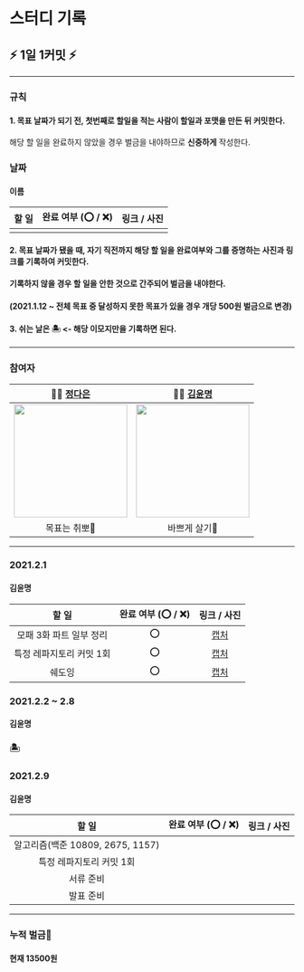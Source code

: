 # 스터디 기록

## :zap: 1일 1커밋 :zap:


---

### 규칙
#### 1. 목표 날짜가 되기 전, 첫번째로 할일을 적는 사람이 할일과 포맷을 만든 뒤 커밋한다.
 해당 할 일을 완료하지 않았을 경우 벌금을 내야하므로 **신중하게** 작성한다.

### 날짜

#### 이름

| 할 일 | 완료 여부 (⭕ / ❌) | 링크 / 사진 |
|:-----:| ------------------- |:-----------:|
|       |                     |             |


#### 2. 목표 날짜가 됐을 때, 자기 직전까지 해당 할 일을 완료여부와 그를 증명하는 사진과 링크를 기록하여 커밋한다.
#### 기록하지 않을 경우 할 일을 안한 것으로 간주되어 벌금을 내야한다.
#### (2021.1.12 ~ 전체 목표 중 달성하지 못한 목표가 있을 경우 개당 500원 벌금으로 변경)

#### 3. 쉬는 날은 🏝 <- 해당 이모지만을 기록하면 된다.

---

### 참여자

| 👩‍💻 [정다은](https://github.com/jeongdaeun98) | 👩‍💻 [김윤명](https://github.com/yoonmyung)  |
|:-----------------------------------------------:|:---------------------------------------------:|
|  <img src="https://i.imgur.com/G2JU8YL.png" width="200" />  | <img src="https://i.imgur.com/efczYmh.png" width="200" /> |
|                  목표는 취뽀🌟                  |                 바쁘게 살기:tada:                   |



---


### 2021.2.1
#### 김윤명
| 할 일                          | 완료 여부 (⭕ / ❌)| 링크 / 사진   |
|:------------------------------:|:-------------------:|:-------------:|
|모패 3화 파트 일부 정리|⭕|[캡처](https://user-images.githubusercontent.com/40621689/106520817-acf49100-6520-11eb-9d07-c506e3ba547c.PNG)|
|특정 레파지토리 커밋 1회|⭕|[캡처](https://user-images.githubusercontent.com/40621689/106520821-aebe5480-6520-11eb-8bbb-ecced48df42b.PNG)|
|쉐도잉|⭕|[캡처](https://user-images.githubusercontent.com/40621689/106520822-b120ae80-6520-11eb-82bc-d0df6ca844d1.jpg)|


### 2021.2.2 ~ 2.8
#### 김윤명
### 🏝


### 2021.2.9
#### 김윤명
| 할 일                          | 완료 여부 (⭕ / ❌)| 링크 / 사진   |
|:------------------------------:|:-------------------:|:-------------:|
|알고리즘(백준 10809, 2675, 1157)||[]()|
|특정 레파지토리 커밋 1회||[]()|
|서류 준비||[]()|
|발표 준비||[]()|


---


### 누적 벌금:money_with_wings: 

#### 현재 13500원
